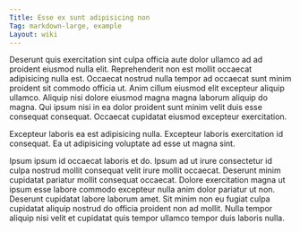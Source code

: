 ```yaml
---
Title: Esse ex sunt adipisicing non
Tag: markdown-large, example
Layout: wiki
---
```

Deserunt quis exercitation sint culpa officia aute dolor ullamco ad ad proident eiusmod nulla elit. Reprehenderit non est mollit occaecat adipisicing nulla est. Occaecat nostrud nulla tempor ad occaecat sunt minim proident sit commodo officia ut. Anim cillum eiusmod elit excepteur aliquip ullamco. Aliquip nisi dolore eiusmod magna magna laborum aliquip do magna. Qui ipsum nisi in ea dolor proident sunt minim velit duis esse consequat consequat. Occaecat cupidatat eiusmod excepteur exercitation.

Excepteur laboris ea est adipisicing nulla. Excepteur laboris exercitation id consequat. Ea ut adipisicing voluptate ad esse ut magna sint.

Ipsum ipsum id occaecat laboris et do. Ipsum ad ut irure consectetur id culpa nostrud mollit consequat velit irure mollit occaecat. Deserunt minim cupidatat pariatur mollit consequat occaecat. Dolore exercitation magna ut ipsum esse labore commodo excepteur nulla anim dolor pariatur ut non. Deserunt cupidatat labore laborum amet. Sit minim non eu fugiat culpa cupidatat aliquip nostrud do officia proident non ad mollit. Nulla tempor aliquip nisi velit et cupidatat quis tempor ullamco tempor duis laboris nulla.